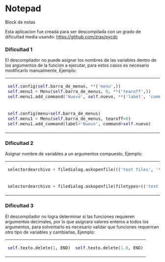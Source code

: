 # Notepad
Block de notas

Esta aplicacion fue creada para ser descompilada con un grado de dificultad media usando: https://github.com/zrax/pycdc


### Dificultad 1
El descompilador no puede asignar los nombres de las variables dentro de los argumentos de la funcion a ejecutar, para estos casos es necesario modificarlo manualmente, Ejemplo:

<table>
<tr>
<td>
      
```python      
self.config(self.barra_de_menus, **('menu',))
self.menu1 = Menu(self.barra_de_menus, 0, **('tearoff',))
self.menu1.add_command('Nuevo', self.nuevo, **('label', 'command'))
```

</td>
</tr>
<tr>
<td>

```python      
self.config(menu=self.barra_de_menus)
self.menu1 = Menu(self.barra_de_menus, tearoff=0)
self.menu1.add_command(label='Nuevo', command=self.nuevo)
```
    
</td>
</tr>
</table>



### Dificultad 2
Asignar nombre de variables a un argumentos compuesto, Ejemplo:

<table>
<tr>
<td>
      
```python      
selectordearchivo = filedialog.askopenfile((('text files', '*.txt'), ('All files', '*.*')), **('filetypes',))
```

</td>
</tr>
<tr>
<td>

```python      
selectordearchivo = filedialog.askopenfile(filetypes=(('text files', '*.txt'), ('All files', '*.*')))
```
    
</td>
</tr>
</table>



### Dificultad 3
El descompilador no logra determinar si las funciones requieren argumentos decimales, por lo que asignara valores enteros a todos los argumentos, para solventarlo es necesario validar que funciones requeriran otro tipo de variables y cambiarlas, Ejemplo:

<table>
<tr>
<td>
      
```python      
self.texto.delete(1, END)
```

</td>
<td>

```python      
self.texto.delete(1.0, END)
```
    
</td>
</tr>
</table>




